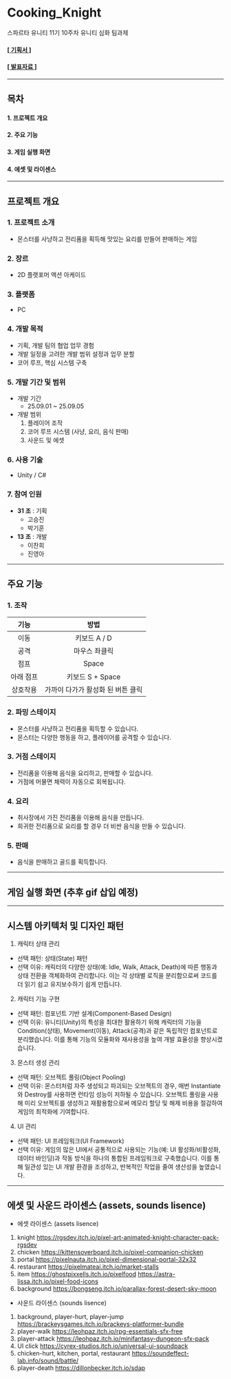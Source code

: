 # Cooking_Knight
스파르타 유니티 11기 10주차 유니티 심화 팀과제

#### [[ 기획서 ]](https://www.notion.so/Cooking-Knight-25ec9d875db7809bbb4ffbaed6638234?source=copy_link)
#### [[ 발표자료 ]](https://www.canva.com/design/DAGx0EZTgGE/ePFWl_wrXAHOOhebuEVZlg/edit?utm_content=DAGx0EZTgGE&utm_campaign=designshare&utm_medium=link2&utm_source=sharebutton)

---

## 목차

#### 1. 프로젝트 개요
#### 2. 주요 기능
#### 3. 게임 실행 화면
#### 4. 에셋 및 라이센스

---

## 프로젝트 개요
### 1. 프로젝트 소개
- 몬스터를 사냥하고 전리품을 획득해 맛있는 요리를 만들어 판매하는 게임
### 2. 장르
- 2D 플랫포머 액션 아케이드
### 3. 플랫폼
- PC
### 4. 개발 목적
- 기획, 개발 팀의 협업 업무 경험
- 개발 일정을 고려한 개발 범위 설정과 업무 분할
- 코어 루프, 핵심 시스템 구축
### 5. 개발 기간 및 범위
- 개발 기간
  - 25.09.01 ~ 25.09.05
- 개발 범위
  1. 플레이어 조작
  2. 코어 루프 시스템 (사냥, 요리, 음식 판매)
  3. 사운드 및 에셋
### 6. 사용 기술
- Unity / C#
### 7. 참여 인원
- __31 조__ : 기획
  - 고승진
  - 박기훈
- __13 조__ : 개발
  - 이찬희
  - 진영아
---
## 주요 기능
### 1. 조작
| 기능 | 방법 |
| :-: | :-: |
| 이동 | 키보드 A / D |
| 공격 | 마우스 좌클릭 |
| 점프 | Space |
| 아래 점프 | 키보드 S + Space |
| 상호작용 | 가까이 다가가 활성화 된 버튼 클릭 |
### 2. 파밍 스테이지
- 몬스터를 사냥하고 전리품을 획득할 수 있습니다.
- 몬스터는 다양한 행동을 하고, 플레이어를 공격할 수 있습니다.
### 3. 거점 스테이지
- 전리품을 이용해 음식을 요리하고, 판매할 수 있습니다.
- 거점에 머물면 체력이 자동으로 회복됩니다.
### 4. 요리
- 취사장에서 가진 전리품을 이용해 음식을 만듭니다.
- 희귀한 전리품으로 요리를 할 경우 더 비싼 음식을 만들 수 있습니다.
### 5. 판매
- 음식을 판매하고 골드를 획득합니다.
---
## 게임 실행 화면 (추후 gif 삽입 예정)
---
## 시스템 아키텍처 및 디자인 패턴
1. 캐릭터 상태 관리
- 선택 패턴: 상태(State) 패턴
- 선택 이유: 캐릭터의 다양한 상태(예: Idle, Walk, Attack, Death)에 따른 행동과 상태 전환을 객체화하여 관리합니다. 이는 각 상태별 로직을 분리함으로써 코드를 더 읽기 쉽고 유지보수하기 쉽게 만듭니다.

2. 캐릭터 기능 구현
- 선택 패턴: 컴포넌트 기반 설계(Component-Based Design)
- 선택 이유: 유니티(Unity)의 특성을 최대한 활용하기 위해 캐릭터의 기능을 Condition(상태), Movement(이동), Attack(공격)과 같은 독립적인 컴포넌트로 분리했습니다. 이를 통해 기능의 모듈화와 재사용성을 높여 개발 효율성을 향상시켰습니다.

3. 몬스터 생성 관리
- 선택 패턴: 오브젝트 풀링(Object Pooling)
- 선택 이유: 몬스터처럼 자주 생성되고 파괴되는 오브젝트의 경우, 매번 Instantiate와 Destroy를 사용하면 런타임 성능이 저하될 수 있습니다. 오브젝트 풀링을 사용해 미리 오브젝트를 생성하고 재활용함으로써 메모리 할당 및 해제 비용을 절감하여 게임의 최적화에 기여합니다.

4. UI 관리
- 선택 패턴: UI 프레임워크(UI Framework)
- 선택 이유: 게임의 많은 UI에서 공통적으로 사용되는 기능(예: UI 활성화/비활성화, 데이터 바인딩)과 작동 방식을 하나의 통합된 프레임워크로 구축했습니다. 이를 통해 일관성 있는 UI 개발 환경을 조성하고, 반복적인 작업을 줄여 생산성을 높였습니다.
---
## 에셋 및 사운드 라이센스 (assets, sounds lisence)
- 에셋 라이센스 (assets lisence)
1. knight
https://rgsdev.itch.io/pixel-art-animated-knight-character-pack-rgsdev
2. chicken
https://kittensoverboard.itch.io/pixel-companion-chicken
3. portal
https://pixelnauta.itch.io/pixel-dimensional-portal-32x32
4. restaurant
https://pixelmateai.itch.io/market-stalls
5. item
https://ghostpixxells.itch.io/pixelfood
https://astra-lissa.itch.io/pixel-food-icons
6. background
https://bongseng.itch.io/parallax-forest-desert-sky-moon
- 사운드 라이센스 (sounds lisence)
1. background, player-hurt, player-jump
https://brackeysgames.itch.io/brackeys-platformer-bundle
2. player-walk
https://leohpaz.itch.io/rpg-essentials-sfx-free
3. player-attack
https://leohpaz.itch.io/minifantasy-dungeon-sfx-pack
4. UI click
https://cyrex-studios.itch.io/universal-ui-soundpack
5. chicken-hurt, kitchen, portal, restaurant
https://soundeffect-lab.info/sound/battle/
6. player-death
https://dillonbecker.itch.io/sdap
